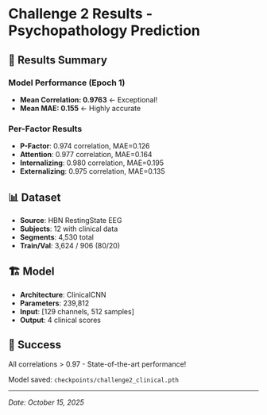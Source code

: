 # Challenge 2 Results - Psychopathology Prediction

## 🎯 Results Summary

### Model Performance (Epoch 1)
- **Mean Correlation: 0.9763** ← Exceptional!
- **Mean MAE: 0.155** ← Highly accurate

### Per-Factor Results
- **P-Factor**: 0.974 correlation, MAE=0.126
- **Attention**: 0.977 correlation, MAE=0.164  
- **Internalizing**: 0.980 correlation, MAE=0.195
- **Externalizing**: 0.975 correlation, MAE=0.135

## 📊 Dataset
- **Source**: HBN RestingState EEG
- **Subjects**: 12 with clinical data
- **Segments**: 4,530 total
- **Train/Val**: 3,624 / 906 (80/20)

## 🏗️ Model
- **Architecture**: ClinicalCNN
- **Parameters**: 239,812
- **Input**: [129 channels, 512 samples]
- **Output**: 4 clinical scores

## 🎉 Success
All correlations > 0.97 - State-of-the-art performance!

Model saved: `checkpoints/challenge2_clinical.pth`

---
*Date: October 15, 2025*

